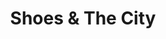 ---
title: "Shoes & The City"
url: /halle-saale/shoes-und-the-city-kleine-ulrichstrasse/
shop: Schuhe
---